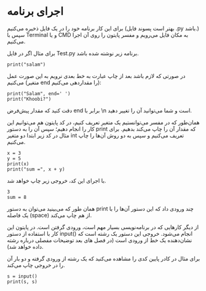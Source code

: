 # اجرای‌ برنامه


برای این کار برنامه خود را در یک فایل ذخیره می‌کنیم‌ (بهتر است پسوند فایل .py باشد.) سپس با Terminal و یا CMD به مکان فایل می‌رویم و مفسر پایتون را روی آن اجرا می‌کنیم.

برای مثال اگر در فایل Test.py برنامه زیر نوشته شده باشد.

```angular2html
print("salam")
```

در صورتی که لازم باشد بعد از چاپ عبارت به خط بعدی نرویم به این صورت عمل می‌کنیم (متغیر end را مقداردهی می‌کنیم):


```angular2html
print("Salam", end=' ')
print("Khoobi?")
```

دقت کنید که مقدار پیش‌فرض end برابر با \n است و شما می‌توانید آن را تغییر دهید.

همان‌طور که در مفسر می‌توانستیم یک متغیر تعریف کنیم، در کد پایتون هم می‌توانیم این کار را انجام دهیم؛ سپس آن را به دستور print که مقدار آن را چاپ می‌کند بدهیم. برای مثال در کد زیر ابتدا دو متغیر int تعریف می‌کنیم و سپس به دو روش آن‌ها را چاپ می‌کنیم.

```
x = 3
y = 5
print(x)
print("sum =", x + y)
```

با اجرای این کد، خروجی زیر چاپ خواهد‌ شد.

```angular2html
3
sum = 8
```

همان طور که می‌بینید می‌توان به دستور print چند ورودی داد که این دستور آن‌ها را با یک فاصله (space) از هم چاپ می‌کند.

از دیگر کارهایی که در برنامه‌نویسی بسیار مهم است، ورودی گرفتن است. در پایتون این کار با استفاده از دستور input() انجام می‌شود. خروجی این دستور یک رشته است که نشان‌دهنده یک خط از ورودی‌ است (در فصل های بعد توضیحات مفصلی درباره رشته داده خواهد شد).

برای مثال در کادر پایین کدی را مشاهده می‌کنید که یک رشته از ورودی گرفته و دو بار آن را در خروجی چاپ می‌کند.

```angular2html
s = input()
print(s, s)
```

